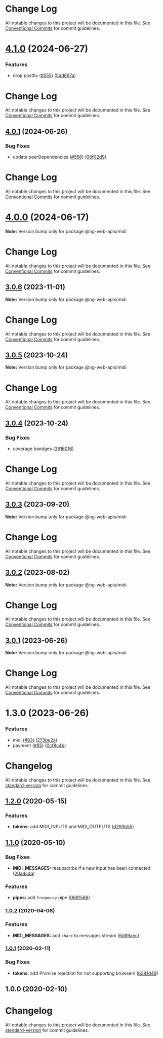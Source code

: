 # Change Log

All notable changes to this project will be documented in this file. See
[Conventional Commits](https://conventionalcommits.org) for commit guidelines.

# [4.1.0](https://github.com/taiga-family/ng-web-apis/compare/@ng-web-apis/midi@4.0.1...@ng-web-apis/midi@4.1.0) (2024-06-27)

### Features

- drop postfix ([#555](https://github.com/taiga-family/ng-web-apis/issues/555))
  ([5dd897a](https://github.com/taiga-family/ng-web-apis/commit/5dd897a62cca8e7f3bc0383bc8b34b45bff36630))

# Change Log

All notable changes to this project will be documented in this file. See
[Conventional Commits](https://conventionalcommits.org) for commit guidelines.

## [4.0.1](https://github.com/taiga-family/ng-web-apis/compare/@ng-web-apis/midi@4.0.0...@ng-web-apis/midi@4.0.1) (2024-06-26)

### Bug Fixes

- update peerDependencies ([#556](https://github.com/taiga-family/ng-web-apis/issues/556))
  ([06f02d9](https://github.com/taiga-family/ng-web-apis/commit/06f02d9022a55d29f9d6b7be7b24f647ca23ce57))

# Change Log

All notable changes to this project will be documented in this file. See
[Conventional Commits](https://conventionalcommits.org) for commit guidelines.

# [4.0.0](https://github.com/taiga-family/ng-web-apis/compare/@ng-web-apis/midi@3.0.6...@ng-web-apis/midi@4.0.0) (2024-06-17)

**Note:** Version bump only for package @ng-web-apis/midi

# Change Log

All notable changes to this project will be documented in this file. See
[Conventional Commits](https://conventionalcommits.org) for commit guidelines.

## [3.0.6](https://github.com/taiga-family/ng-web-apis/compare/@ng-web-apis/midi@3.0.5...@ng-web-apis/midi@3.0.6) (2023-11-01)

**Note:** Version bump only for package @ng-web-apis/midi

# Change Log

All notable changes to this project will be documented in this file. See
[Conventional Commits](https://conventionalcommits.org) for commit guidelines.

## [3.0.5](https://github.com/taiga-family/ng-web-apis/compare/@ng-web-apis/midi@3.0.4...@ng-web-apis/midi@3.0.5) (2023-10-24)

**Note:** Version bump only for package @ng-web-apis/midi

# Change Log

All notable changes to this project will be documented in this file. See
[Conventional Commits](https://conventionalcommits.org) for commit guidelines.

## [3.0.4](https://github.com/taiga-family/ng-web-apis/compare/@ng-web-apis/midi@3.0.3...@ng-web-apis/midi@3.0.4) (2023-10-24)

### Bug Fixes

- coverage bandges
  ([3916016](https://github.com/taiga-family/ng-web-apis/commit/39160166d865b37da18aa6358de9966486046969))

# Change Log

All notable changes to this project will be documented in this file. See
[Conventional Commits](https://conventionalcommits.org) for commit guidelines.

## [3.0.3](https://github.com/taiga-family/ng-web-apis/compare/@ng-web-apis/midi@3.0.2...@ng-web-apis/midi@3.0.3) (2023-09-20)

**Note:** Version bump only for package @ng-web-apis/midi

# Change Log

All notable changes to this project will be documented in this file. See
[Conventional Commits](https://conventionalcommits.org) for commit guidelines.

## [3.0.2](https://github.com/taiga-family/ng-web-apis/compare/@ng-web-apis/midi@3.0.1...@ng-web-apis/midi@3.0.2) (2023-08-02)

**Note:** Version bump only for package @ng-web-apis/midi

# Change Log

All notable changes to this project will be documented in this file. See
[Conventional Commits](https://conventionalcommits.org) for commit guidelines.

## [3.0.1](https://github.com/taiga-family/ng-web-apis/compare/@ng-web-apis/midi@3.0.0...@ng-web-apis/midi@3.0.1) (2023-06-26)

**Note:** Version bump only for package @ng-web-apis/midi

# Change Log

All notable changes to this project will be documented in this file. See
[Conventional Commits](https://conventionalcommits.org) for commit guidelines.

# 1.3.0 (2023-06-26)

### Features

- midi ([#83](https://github.com/taiga-family/ng-web-apis/issues/83))
  ([273be2a](https://github.com/taiga-family/ng-web-apis/commit/273be2a946944c463ed475f4d91688cd0f7d8593))
- payment ([#85](https://github.com/taiga-family/ng-web-apis/issues/85))
  ([0cf8c4b](https://github.com/taiga-family/ng-web-apis/commit/0cf8c4b8b9890013afd1de301d5bd5cd60d5ec18))

# Changelog

All notable changes to this project will be documented in this file. See
[standard-version](https://github.com/conventional-changelog/standard-version) for commit guidelines.

## [1.2.0](https://github.com/ng-web-apis/midi/compare/v1.1.0...v1.2.0) (2020-05-15)

### Features

- **tokens:** add MIDI_INPUTS and MIDI_OUTPUTS ([d293b55](https://github.com/ng-web-apis/midi/commit/d293b55))

## [1.1.0](https://github.com/ng-web-apis/midi/compare/v1.0.2...v1.1.0) (2020-05-10)

### Bug Fixes

- **MIDI_MESSAGES:** resubscribe if a new input has been connected
  ([20a4c4a](https://github.com/ng-web-apis/midi/commit/20a4c4a))

### Features

- **pipes:** add `frequency` pipe ([068f566](https://github.com/ng-web-apis/midi/commit/068f566))

### [1.0.2](https://github.com/ng-web-apis/midi/compare/v1.0.1...v1.0.2) (2020-04-08)

### Features

- **MIDI_MESSAGES:** add `share` to messages stream ([6d99aec](https://github.com/ng-web-apis/midi/commit/6d99aec))

### [1.0.1](https://github.com/ng-web-apis/midi/compare/v1.0.0...v1.0.1) (2020-02-11)

### Bug Fixes

- **tokens:** add Promise rejection for not supporting browsers
  ([b341d49](https://github.com/ng-web-apis/midi/commit/b341d49))

## 1.0.0 (2020-02-10)

# Changelog

All notable changes to this project will be documented in this file. See
[standard-version](https://github.com/conventional-changelog/standard-version) for commit guidelines.
